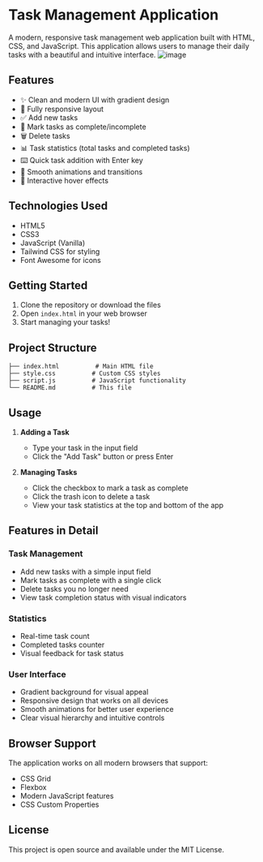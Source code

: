# Task Management Application

A modern, responsive task management web application built with HTML, CSS, and JavaScript. This application allows users to manage their daily tasks with a beautiful and intuitive interface.
![image](https://github.com/user-attachments/assets/4d8b6130-ffda-476b-9103-9ebbf09968ad)


## Features

- ✨ Clean and modern UI with gradient design
- 📱 Fully responsive layout
- ✅ Add new tasks
- 🎯 Mark tasks as complete/incomplete
- 🗑️ Delete tasks
- 📊 Task statistics (total tasks and completed tasks)
- ⌨️ Quick task addition with Enter key
- 🎨 Smooth animations and transitions
- 💫 Interactive hover effects

## Technologies Used

- HTML5
- CSS3
- JavaScript (Vanilla)
- Tailwind CSS for styling
- Font Awesome for icons

## Getting Started

1. Clone the repository or download the files
2. Open `index.html` in your web browser
3. Start managing your tasks!

## Project Structure

```
├── index.html          # Main HTML file
├── style.css          # Custom CSS styles
├── script.js          # JavaScript functionality
└── README.md          # This file
```

## Usage

1. **Adding a Task**
   - Type your task in the input field
   - Click the "Add Task" button or press Enter

2. **Managing Tasks**
   - Click the checkbox to mark a task as complete
   - Click the trash icon to delete a task
   - View your task statistics at the top and bottom of the app

## Features in Detail

### Task Management
- Add new tasks with a simple input field
- Mark tasks as complete with a single click
- Delete tasks you no longer need
- View task completion status with visual indicators

### Statistics
- Real-time task count
- Completed tasks counter
- Visual feedback for task status

### User Interface
- Gradient background for visual appeal
- Responsive design that works on all devices
- Smooth animations for better user experience
- Clear visual hierarchy and intuitive controls

## Browser Support

The application works on all modern browsers that support:
- CSS Grid
- Flexbox
- Modern JavaScript features
- CSS Custom Properties

## License

This project is open source and available under the MIT License.

